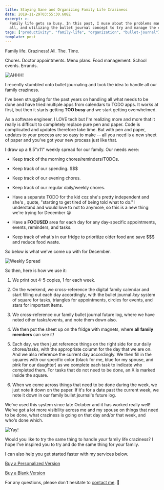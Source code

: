```yaml
---
title: Staying Sane and Organizing Family Life Craziness
date: 2019-11-29T03:55:30.608Z
excerpt: >-
  Family life gets so busy. In this post, I muse about the problems managing it
  all, and utilizing the bullet journal concept to try and manage the craziness.
tags: ["productivity", "family-life", "organization", "bullet-journal"]
template: post
---
```

Family life. Craziness! All. The. Time.

Chores. Doctor appointments. Menu plans. Food management. School events. Errands.

![AHHH!](https://media.giphy.com/media/l4JyJZf0Ia4DAnFba/giphy.gif)

I recently stumbled onto bullet journaling and took the idea to handle all our family craziness. 

I've been struggling for the past years on handling all what needs to be done and have tried multiple apps from calendars to TODO apps. It works at first, but then it starts getting **TOO busy** and we start getting overwhelmed.

As a software engineer, I LOVE tech but I'm realizing more and more that it really is difficult to completely replace pure pen and paper. Code is complicated and updates therefore take time. But with pen and paper, updates to your process are so easy to make -- all you need is a new sheet of paper and you've got your new process just like that.

I draw up a 8.5"x11" weekly spread for our family. Our needs were:

* Keep track of the morning chores/reminders/TODOs.

* Keep track of our spending. $$$

* Keep track of our evening chores.

* Keep track of our regular daily/weekly chores.

* Have a separate TODO for the kid coz she's pretty independent and she's , quote, "starting to get tired of being told what to do." I understand and would love to not to anymore, so this is a new thing we're trying for December 😀

* Have a **FOCUSED** area for each day for any day-specific appointments, events, reminders, and tasks.

* Keep track of what's in our fridge to prioritize older food and save $$$ and reduce food waste.

So below is what we've come up with for December.

![Weekly Spread](/images/inkedfamily-weekly-spread-template_li.jpg "Our Family Weekly Spread")

So then, here is how we use it:

1. We print out 4-5 copies, 1 for each week.

1. On the weekend, we cross-reference the digital family calendar and start filling out each day accordingly, with the bullet journal *key* system of square for tasks, triangles for appointments, circles for events, and stars for important items.

1. We cross-reference our family bullet journal future log, where we have noted other tasks/events, and note them down also.

1. We then put the sheet up on the fridge with magnets, where **all family members** can see it!

1. Each day, we then just reference things on the right side for our daily chores/tasks, with the appropriate column for the day that we are on. And we also reference the current day accordingly. We then fill in the squares with our specific color (black for me, blue for my spouse, and pink for our daughter) as we complete each task to indicate who completed them. For tasks that do not need to be done, an X is marked inside the square.

1. When we come across things that need to be done during the week, we just note it down on the paper. If it's for a date past the current week, we note it down in our family bullet journal's future log.

We've used this system since late October and it has worked really well! We've got a lot more visibility across me and my spouse on things that need to be done, what craziness is going on that day and/or that week, and who's done which.

![Yay!](https://media.giphy.com/media/pa37AAGzKXoek/giphy.gif)

Would you like to try the same thing to handle *your* family life craziness? I hope I've inspired you to try and do the same thing for your family.

I can also help you get started faster with my services below.

<a href="https://checkout.square.site/buy/MZYSMUURTBJJQVNRL3OHDPX6" class="button button-begin-checkout">Buy a Personalized Version</a>

<a href="https://checkout.square.site/buy/UXPUWR6RK7VTEVEZNTYKWQFY" class="button button-begin-checkout">Buy a Blank Version</a>

For any questions, please don't hesitate to <a href="/contact">contact me</a>. 🙂
